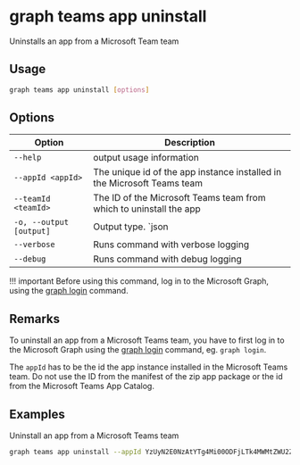 # graph teams app uninstall

Uninstalls an app from a Microsoft Team team

## Usage

```sh
graph teams app uninstall [options]
```

## Options

Option|Description
------|-----------
`--help`|output usage information
`--appId <appId>`| The unique id of the app instance installed in the Microsoft Teams team
`--teamId <teamId>`| The ID of the Microsoft Teams team from which to uninstall the app
`-o, --output [output]`|Output type. `json|text`. Default `text`
`--verbose`|Runs command with verbose logging
`--debug`|Runs command with debug logging

!!! important
    Before using this command, log in to the Microsoft Graph, using the [graph login](../login.md) command.

## Remarks

To uninstall an app from a Microsoft Teams team, you have to first log in to the Microsoft Graph using the [graph login](../login.md) command, eg. `graph login`.

The `appId` has to be the id the app instance installed in the Microsoft Teams team.
Do not use the ID from the manifest of the zip app package or the id from the Microsoft Teams App Catalog.

## Examples

Uninstall an app from a Microsoft Teams team

```sh
graph teams app uninstall --appId YzUyN2E0NzAtYTg4Mi00ODFjLTk4MWMtZWU2ZWZhYmE4NWM3IyM0ZDFlYTA0Ny1mMTk2LTQ1MGQtYjJlOS0wZDI4NTViYTA1YTY= --teamId 2609af39-7775-4f94-a3dc-0dd67657e900
```